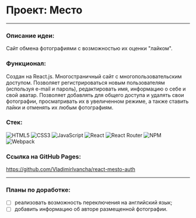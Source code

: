 # Проект: Место
____

### Описание идеи:
Сайт обмена фотографиями с возможностью их оценки "лайком".
### Функционал:
Создан на React.js. Многостраничный сайт с многопользовательским доступом. Позволяет регистрироваться новым пользователям (используя e-mail и пароль), редактировать имя, информацию о себе и свой аватар. Позволяет добавлять для общего доступа и удалять свои фотографии, просматривать их в увеличенном режиме, а также ставить лайки и отменять их любым фотографиям.
### Стек:
![HTML5](https://img.shields.io/badge/html5-%23E34F26.svg?style=for-the-badge&logo=html5&logoColor=white)
![CSS3](https://img.shields.io/badge/css3-%231572B6.svg?style=for-the-badge&logo=css3&logoColor=white)
![JavaScript](https://img.shields.io/badge/javascript-%23323330.svg?style=for-the-badge&logo=javascript&logoColor=%23F7DF1E)
![React](https://img.shields.io/badge/react-%2320232a.svg?style=for-the-badge&logo=react&logoColor=%2361DAFB)
![React Router](https://img.shields.io/badge/React_Router-CA4245?style=for-the-badge&logo=react-router&logoColor=white)
![NPM](https://img.shields.io/badge/NPM-%23000000.svg?style=for-the-badge&logo=npm&logoColor=white)
![Webpack](https://img.shields.io/badge/webpack-%238DD6F9.svg?style=for-the-badge&logo=webpack&logoColor=black)

### Ссылка на GitHub Pages:
https://github.com/VladimirIvancha/react-mesto-auth
____

### Планы по доработке:
- [ ] реализовать возможность переключения на английский язык;
- [ ] добавить информацию об авторе размещенной фотографии.
